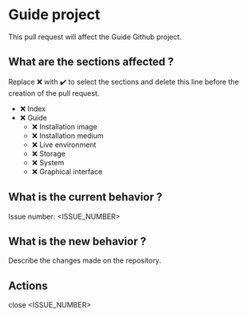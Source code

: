 # Guide project
This pull request will affect the Guide Github project.

## What are the sections affected ?
Replace :x: with :heavy_check_mark: to select the sections and delete this line before the creation of the pull request.

- :x: Index
- :x: Guide
    - :x: Installation image
    - :x: Installation medium
    - :x: Live environment
    - :x: Storage
    - :x: System
    - :x: Graphical interface

## What is the current behavior ?
Issue number: <ISSUE_NUMBER>

## What is the new behavior ?
Describe the changes made on the repository.

## Actions
close <ISSUE_NUMBER>
